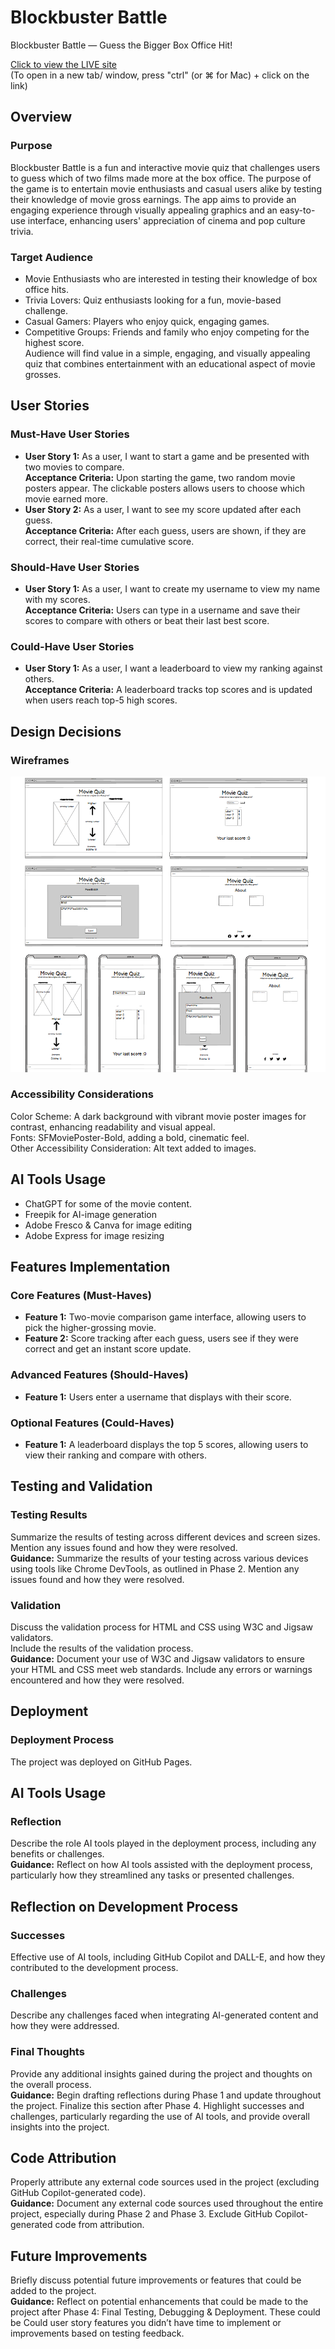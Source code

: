 # Blockbuster Battle
 Blockbuster Battle — Guess the Bigger Box Office Hit!

<a href="https://medw4rds.github.io/hackathon-project-1/" target="_blank" style="text-align: center;">Click to view the LIVE site </a> <br>
(To open in a new tab/ window, press "ctrl" (or ⌘ for Mac) + click on the link) 

## Overview

### Purpose
Blockbuster Battle is a fun and interactive movie quiz that challenges users to guess which of two films made more at the box office. The purpose of the game is to entertain movie enthusiasts and casual users alike by testing their knowledge of movie gross earnings. The app aims to provide an engaging experience through visually appealing graphics and an easy-to-use interface, enhancing users' appreciation of cinema and pop culture trivia.

### Target Audience
- Movie Enthusiasts who are interested in testing their knowledge of box office hits. 
- Trivia Lovers: Quiz enthusiasts looking for a fun, movie-based challenge. 
- Casual Gamers: Players who enjoy quick, engaging games.
- Competitive Groups: Friends and family who enjoy competing for the highest score. <br>
Audience will find value in a simple, engaging, and visually appealing quiz that combines entertainment with an educational aspect of movie grosses.

## User Stories

### Must-Have User Stories
- **User Story 1:** As a user, I want to start a game and be presented with two movies to compare. <br>
  **Acceptance Criteria:** Upon starting the game, two random movie posters appear. The clickable posters allows users to choose which movie earned more. 
- **User Story 2:** As a user, I want to see my score updated after each guess.<br>
  **Acceptance Criteria:** After each guess, users are shown, if they are correct, their real-time cumulative score.

### Should-Have User Stories
- **User Story 1:** As a user, I want to create my username to view my name with my scores.<br>
  **Acceptance Criteria:** Users can type in a username and save their scores to compare with others or beat their last best score.

### Could-Have User Stories

- **User Story 1:** As a user, I want a leaderboard to view my ranking against others.<br>
  **Acceptance Criteria:** A leaderboard tracks top scores and is updated when users reach top-5 high scores.

## Design Decisions

### Wireframes
![wireframe.png](assets/images/wireframe.PNG)

### Accessibility Considerations
Color Scheme: A dark background with vibrant movie poster images for contrast, enhancing readability and visual appeal. <br>
Fonts: SFMoviePoster-Bold, adding a bold, cinematic feel.<br>
Other Accessibility Consideration: Alt text added to images.

## AI Tools Usage
- ChatGPT for some of the movie content. 
- Freepik for AI-image generation
- Adobe Fresco & Canva for image editing
- Adobe Express for image resizing

## Features Implementation

### Core Features (Must-Haves)
- **Feature 1:** Two-movie comparison game interface, allowing users to pick the higher-grossing movie.
- **Feature 2:** Score tracking after each guess, users see if they were correct and get an instant score update.

### Advanced Features (Should-Haves)
- **Feature 1:** Users enter a username that displays with their score.

### Optional Features (Could-Haves)
- **Feature 1:** A leaderboard displays the top 5 scores, allowing users to view their ranking and compare with others.


## Testing and Validation

### Testing Results
Summarize the results of testing across different devices and screen sizes.  
Mention any issues found and how they were resolved.  
**Guidance:** Summarize the results of your testing across various devices using tools like Chrome DevTools, as outlined in Phase 2. Mention any issues found and how they were resolved.

### Validation
Discuss the validation process for HTML and CSS using W3C and Jigsaw validators.  
Include the results of the validation process.  
**Guidance:** Document your use of W3C and Jigsaw validators to ensure your HTML and CSS meet web standards. Include any errors or warnings encountered and how they were resolved.

## Deployment

### Deployment Process
The project was deployed on GitHub Pages.

## AI Tools Usage

### Reflection
Describe the role AI tools played in the deployment process, including any benefits or challenges.  
**Guidance:** Reflect on how AI tools assisted with the deployment process, particularly how they streamlined any tasks or presented challenges.

## Reflection on Development Process

### Successes
Effective use of AI tools, including GitHub Copilot and DALL-E, and how they contributed to the development process.

### Challenges
Describe any challenges faced when integrating AI-generated content and how they were addressed.

### Final Thoughts
Provide any additional insights gained during the project and thoughts on the overall process.  
**Guidance:** Begin drafting reflections during Phase 1 and update throughout the project. Finalize this section after Phase 4. Highlight successes and challenges, particularly regarding the use of AI tools, and provide overall insights into the project.

## Code Attribution
Properly attribute any external code sources used in the project (excluding GitHub Copilot-generated code).  
**Guidance:** Document any external code sources used throughout the entire project, especially during Phase 2 and Phase 3. Exclude GitHub Copilot-generated code from attribution.

## Future Improvements
Briefly discuss potential future improvements or features that could be added to the project.  
**Guidance:** Reflect on potential enhancements that could be made to the project after Phase 4: Final Testing, Debugging & Deployment. These could be Could user story features you didn’t have time to implement or improvements based on testing feedback.
